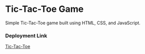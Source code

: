 # Tic-Tac-Toe Game

Simple Tic-Tac-Toe game built using HTML, CSS, and JavaScript. 

### Deployment Link

<a href="https://rossana87.github.io/Game-Tic-Tac-Toe/">Tic-Tac-Toe</a>
